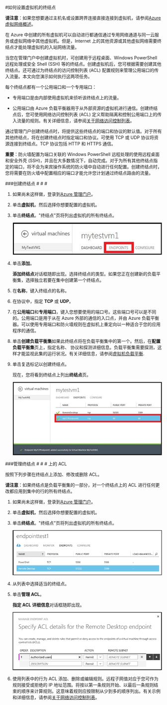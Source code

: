 <properties linkid="manage-windows-howto-setup-endpoints" urlDisplayName="Set up endpoints" pageTitle="设置在 Azure 中的虚拟机上的终结点" metaKeywords="Azure config setup, configuring vm connection" description="了解如何设置与在 Azure 中虚拟机的通信。" metaCanonical="" services="virtual-machines" documentationCenter="" title="" authors="" solutions="" manager="" editor="" />
<tags ms.service="virtual-machines"
    ms.date="02/12/2015"
    wacn.date="04/11/2015"
    />


#如何设置虚拟机的终结点

**请注意**：如果您想要通过主机名或设置跨界连接直接连接到虚拟机，请参阅[Azure 虚拟网络概述](http://msdn.microsoft.com/library/azure/jj156007.aspx)。

在 Azure 中创建的所有虚拟机可以自动进行都通信通过专用网络通道与同一云服务或虚拟网络中其他虚拟机。但是，Internet 上的其他资源或其他虚拟网络需要终结点才能处理虚拟机的入站网络流量。 

当您在管理门户中创建虚拟机时，可创建用于远程桌面、Windows PowerShell 远程处理或安全 Shell (SSH) 等的终结点。创建虚拟机后，您可根据需要创建其他终结点。还可通过为终结点的访问控制列表 (ACL) 配置规则来管理公用端口的传入流量。本文向您演示如何执行这两项任务。

每个终结点都有一个公用端口和一个专用端口：

- 专用端口是由内部使用虚拟机来侦听该终结点上的流量。

- 公用端口由 Azure 负载平衡器用于从外部资源的虚拟机进行通信。创建终结点后，您可使用网络访问控制列表 (ACL) 定义帮助隔离和控制公用端口上的传入流量的规则。有关详细信息，请参阅[关于网络访问控制列表](http://msdn.microsoft.com/library/azure/dn376541.aspx)。

通过管理门户创建终结点时，将提供这些终结点的端口和协议的默认值。对于所有其他终结点，将在创建终结点时指定端口和协议。可使用 TCP 或 UDP 协议将资源连接到终结点。TCP 协议包括 HTTP 和 HTTPS 通信。  

**重要**：防火墙配置为端口关联的 Windows PowerShell 远程处理的使用远程桌面和安全外壳 (SSH)，并且在大多数情况下，自动完成。对于为所有其他终结点指定的端口，将不会为来宾操作系统的防火墙中自动进行任何配置。创建终结点时，您将需要在防火墙中配置相应的端口才能允许您计划通过终结点路由的流量。

###创建终结点 # # #

1. 如果尚未这样做，登录到[Azure 管理门户](http://manage.windowsazure.cn)。

2. 单击**虚拟机**，然后选择你想要配置的虚拟机。

3. 单击**终结点**。"终结点"页将列出虚拟机的所有终结点。

	![Endpoints](./media/virtual-machines-set-up-endpoints/endpointswindows.png)

4.	单击**添加**。

	**添加终结点**对话框随即出现。选择终结点的类型。如果您正在创建新的负载平衡集，选择独立若要在集中创建第一个终结点。
	
5. 在**名称**，键入终结点的名称。

6. 在协议中，指定 **TCP** 或 **UDP**。

7. 在**公用端口**和**专用端口**，键入您想要使用的端口号。这些端口号可以是不同的。公用端口是用于从在 Azure 外部的通信的入口点，并由 Azure 负载平衡器。可以使用专用端口和防火墙规则在虚拟机上重定向以一种适合于您的应用程序的通信。

8. 单击**创建负载平衡集**如果此终结点将在负载平衡集中的第一个。然后，在**配置负载平衡集**页上，指定名称、 协议和探测详细信息。负载平衡集需要探测，这样才能监视此集的运行状况。有关详细信息，请参阅[虚拟机负载平衡](/zh-cn/documentation/articles/virtual-machines-load-balance/).  

9.	单击复选标记以创建终结点。

	现在，您将看到终结点上列出**终结点**页。

	![Endpoint creation successful](./media/virtual-machines-set-up-endpoints/endpointwindowsnew.png)

###管理终结点 # # # 上的 ACL

按照下列步骤在终结点上添加、修改或删除 ACL。

**请注意**：如果终结点是负载平衡集的一部分，对一个终结点上的 ACL 进行任何更改都应用到集中的行的所有终结点。

1. 如果尚未这样做，登录到[Azure 管理门户](http://manage.windowsazure.cn)。

2. 单击**虚拟机**，然后选择你想要配置的虚拟机。

3. 单击**终结点**。"终结点"页将列出虚拟机的所有终结点。

    ![ACL list](./media/virtual-machines-set-up-endpoints/EndpointsShowsDefaultEndpointsForVM.png)

4. 从列表中选择适当的终结点。 

5. 单击**管理 ACL**。

    **指定 ACL 详细信息**对话框随即出现。

    ![Specify ACL details](./media/virtual-machines-set-up-endpoints/EndpointACLdetails.png)

6. 使用列表中的行为 ACL 添加、删除或编辑规则。远程子网值对应于您可作为规则接受或拒绝的 IP 地址范围。将按以第一条规则开始、以最后一条规则结束的顺序来计算规则。这意味着规则应按限制从少到多的顺序列出。有关示例和详细信息，请参阅[关于网络访问控制列表](http://msdn.microsoft.com/library/azure/dn376541.aspx)。
